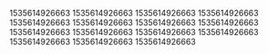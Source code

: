 1535614926663
1535614926663
1535614926663
1535614926663
1535614926663
1535614926663
1535614926663
1535614926663
1535614926663
1535614926663
1535614926663
1535614926663
1535614926663
1535614926663
1535614926663